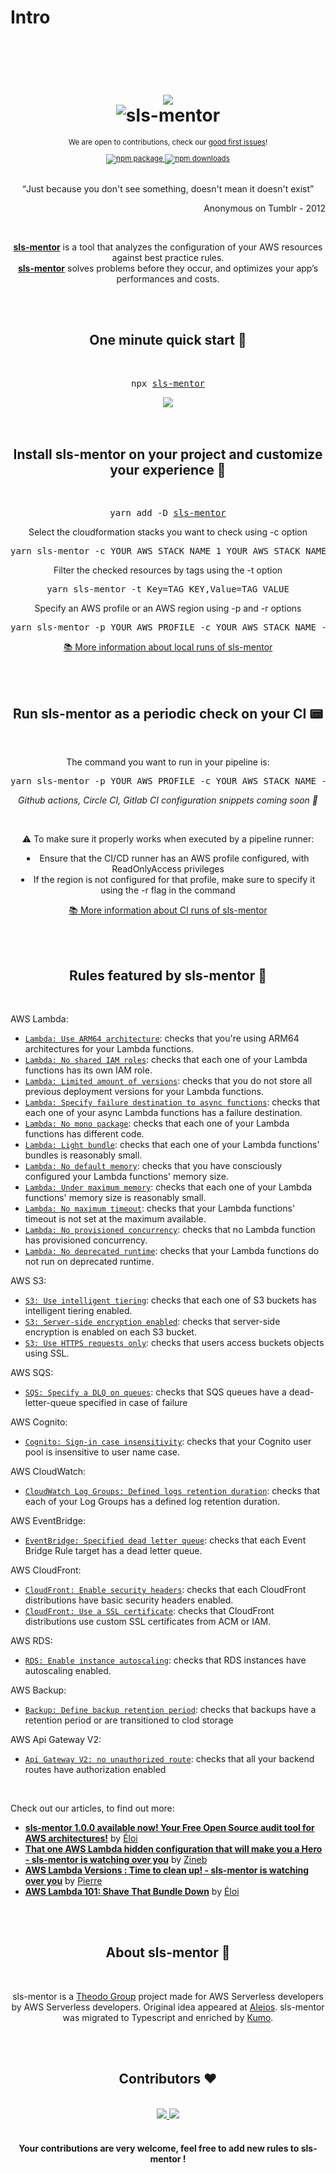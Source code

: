 # Intro

<div align="center">
  <h1>
    <br/>
    <br/>
    <img src="../../img/sls-mentor.svg" style={{width: '60px'}} />
    <br />
    <img src="../../img/title.png" style={{width: '600px'}} alt="sls-mentor" />
    <br />
  </h1>
  <sup>
    <p>We are open to contributions, check our <a href="https://github.com/sls-mentor/sls-mentor/issues?q=is%3Aopen+is%3Aissue+label%3A%22good+first+issue%22">good first issues</a>!</p>
    <a href="https://www.npmjs.com/package/sls-mentor">
       <img src="https://img.shields.io/npm/v/sls-mentor.svg" alt="npm package" />
    </a>
    <a href="https://www.npmjs.com/package/sls-mentor">
      <img src="https://img.shields.io/npm/dm/sls-mentor.svg" alt="npm downloads" />
    </a>
  </sup>
  <br />
  <br />
  <p>
    <q>Just because you don't see something, doesn't mean it doesn't exist</q>
  </p>
   <p align="right"> Anonymous on Tumblr - 2012 </p>
   <br/>
  <p>
    <a href="https://www.sls-mentor.dev"><b>sls-mentor</b></a> is a tool that analyzes the configuration of your AWS resources against best practice rules. <br /><a href="https://www.sls-mentor.dev"><b>sls-mentor</b></a> solves problems before they occur, and optimizes your app’s performances and costs.
  </p>
</div>
<br />
<br />
<div align="center">
  <h2>One minute quick start 🚀</h2>
  <br />
  <pre>npx <a href="https://www.npmjs.com/package/sls-mentor">sls-mentor</a></pre>
    <img src="../../img/guardian-run.gif" style={{width: '60%'}} />
  <br />
  <br />
</div>
<br />
<div align="center">
  <h2>Install sls-mentor on your project and customize your experience 🔎</h2>
  <br />
  <pre>yarn add -D <a href="https://www.npmjs.com/package/sls-mentor">sls-mentor</a></pre>

  <p>Select the cloudformation stacks you want to check using -c option</p>
  <pre>yarn sls-mentor -c YOUR_AWS_STACK_NAME_1 YOUR_AWS_STACK_NAME_2</pre>

  <p>Filter the checked resources by tags using the -t option</p>
  <pre>yarn sls-mentor -t Key=TAG_KEY,Value=TAG_VALUE</pre>

  <p>Specify an AWS profile or an AWS region using -p and -r options</p>
  <pre>yarn sls-mentor -p YOUR_AWS_PROFILE -c YOUR_AWS_STACK_NAME -r YOUR_AWS_REGION</pre>

  <p><a href="./set-up-sls-mentor/run-locally">📚 More information about local runs of sls-mentor</a></p>
  <br />
</div>
<br />
<div align="center">
  <h2>Run sls-mentor as a periodic check on your CI 📟</h2>
  <br />
  <p>The command you want to run in your pipeline is:</p>
  <pre>yarn sls-mentor -p YOUR_AWS_PROFILE -c YOUR_AWS_STACK_NAME -r YOUR_AWS_REGION -l YOUR_DESIRED_LEVEL</pre>

  <p><i>Github actions, Circle CI, Gitlab CI configuration snippets coming soon 🚀</i></p>
  <br/>
  <p>⚠️ To make sure it properly works when executed by a pipeline runner:<br/>

<li>Ensure that the CI/CD runner has an AWS profile configured, with ReadOnlyAccess privileges</li>
<li>If the region is not configured for that profile, make sure to specify it using the -r flag in the command</li></p>
  <p><a href="./set-up-sls-mentor/run-in-ci">📚 More information about CI runs of sls-mentor</a></p>
</div>
<br />
<br />
<h2 align="center">Rules featured by sls-mentor 📏</h2>
<br />

<a name="Lambda">AWS Lambda:</a>

- [`Lambda: Use ARM64 architecture`](./rules/useArm): checks that you're using ARM64 architectures for your Lambda functions.
- [`Lambda: No shared IAM roles`](./rules/noSharedIamRoles): checks that each one of your Lambda functions has its own IAM role.
- [`Lambda: Limited amount of versions`](./rules/limitedAmountOfVersions): checks that you do not store all previous deployment versions for your Lambda functions.
- [`Lambda: Specify failure destination to async functions`](./rules/asyncSpecifyFailureDestination): checks that each one of your async Lambda functions has a failure destination.
- [`Lambda: No mono package`](./rules/noMonoPackage): checks that each one of your Lambda functions has different code.
- [`Lambda: Light bundle`](./rules/lightBundle): checks that each one of your Lambda functions' bundles is reasonably small.
- [`Lambda: No default memory`](./rules/noDefaultMemory): checks that you have consciously configured your Lambda functions' memory size.
- [`Lambda: Under maximum memory`](./rules/underMaxMemory): checks that each one of your Lambda functions' memory size is reasonably small.
- [`Lambda: No maximum timeout`](./rules/noMaxTimeout): checks that your Lambda functions' timeout is not set at the maximum available.
- [`Lambda: No provisioned concurrency`](./rules/noProvisionedConcurrency): checks that no Lambda function has provisioned concurrency.
- [`Lambda: No deprecated runtime`](./rules/noDeprecatedRuntime): checks that your Lambda functions do not run on deprecated runtime.

<a name="S3">AWS S3:</a>

- [`S3: Use intelligent tiering`](./rules/useIntelligentTiering): checks that each one of S3 buckets has intelligent tiering enabled.
- [`S3: Server-side encryption enabled`](./rules/serverSideEncryptionEnabled): checks that server-side encryption is enabled on each S3 bucket.
- [`S3: Use HTTPS requests only`](./rules/s3OnlyAllowHTTPS): checks that users access buckets objects using SSL.

<a name="SQS">AWS SQS:</a>

- [`SQS: Specify a DLQ on queues`](./rules/specifyDlqOnSqs): checks that SQS queues have a dead-letter-queue specified in case of failure

<a name="Cognito">AWS Cognito:</a>

- [`Cognito: Sign-in case insensitivity`](./rules/cognitoSignInCaseInsensitivity): checks that your Cognito user pool is insensitive to user name case.

<a name="Cloudwatch">AWS CloudWatch:</a>

- [`CloudWatch Log Groups: Defined logs retention duration`](./rules/definedLogsRetentionDuration): checks that each of your Log Groups has a defined log retention duration.

<a name="EventBridge">AWS EventBridge:</a>

- [`EventBridge: Specified dead letter queue`](./rules/specifyDlqOnEventBridgeRule): checks that each Event Bridge Rule target has a dead letter queue.

<a name="CloudFront">AWS CloudFront:</a>

- [`CloudFront: Enable security headers`](./rules/cloudFrontSecurityHeaders): checks that each CloudFront distributions have basic security headers enabled.
- [`CloudFront: Use a SSL certificate`](./rules/cloudFrontSSLCertificate): checks that CloudFront distributions use custom SSL certificates from ACM or IAM.

<a name="RDS">AWS RDS:</a>

- [`RDS: Enable instance autoscaling`](./rules/autoscaleRdsInstanceEnabled): checks that RDS instances have autoscaling enabled.

<a name="Backup">AWS Backup:</a>

- [`Backup: Define backup retention period`](./rules/definedBackupRetentionPeriodOrTransitionToColdStorage): checks that backups have a retention period or are transitioned to clod storage

<a name="ApiGatewayV2">AWS Api Gateway V2:</a>

- [`Api Gateway V2: no unauthorized route`](./rules/noUnauthorizedApiGatewaysV2Routes.md): checks that all your backend routes have authorization enabled

<br/>
<p>Check out our articles, to find out more:</p>

- <a href='https://dev.to/kumo/guardian-100-available-now-your-free-open-source-audit-tool-for-aws-architectures-54cd'><b>sls-mentor 1.0.0 available now! Your Free Open Source audit tool for AWS architectures!</b></a> by <a href='https://twitter.com/eloiatheodo'>Éloi</a>
- <a href='https://dev.to/kumo/that-one-aws-lambda-hidden-configuration-that-will-make-you-a-hero-guardian-is-watching-over-you-5gi7'><b>That one AWS Lambda hidden configuration that will make you a Hero - sls-mentor is watching over you</b></a> by <a href='https://twitter.com/Gozinebgo'>Zineb</a>
- <a href='https://dev.to/kumo/aws-lambda-versions-time-to-clean-up-guardian-is-watching-over-you-jkd'><b>AWS Lambda Versions : Time to clean up! - sls-mentor is watching over you</b></a> by <a href='https://twitter.com/PierreChollet22'>Pierre</a>
- <a href='https://dev.to/kumo/aws-lambda-101-shave-that-bundle-down-48c7'><b>AWS Lambda 101: Shave That Bundle Down</b></a> by <a href='https://twitter.com/eloiatheodo'>Éloi</a>

<br />
<br />
<div align="center">
  <h2>About sls-mentor 📰</h2>
  <br />
  <p>
  sls-mentor is a <a href='https://www.theodo.fr/startup-studio-m33'>Theodo Group</a> project made for AWS Serverless developers by AWS Serverless developers. Original idea appeared at <a href='https://www.aleios.com/'>Aleios</a>. sls-mentor was migrated to Typescript and enriched by <a href='https://www.theodo.com/experts/serverless'>Kumo</a>.
  </p>
</div>
<br />
<br />
<div align="center">
  <h2>Contributors ❤️</h2>
  <br />
  <a href="https://github.com/sls-mentor/sls-mentor/graphs/contributors">
    <img src="https://contrib.rocks/image?repo=sls-mentor/sls-mentor" />
  </a>
  <a href="https://github.com/aleios-cloud/sls-dev-tools/graphs/contributors">
    <img src="https://contrib.rocks/image?repo=aleios-cloud/sls-dev-tools" />
  </a>
  <br/>
  <br/>
  <h4>Your contributions are very welcome, feel free to add new rules to sls-mentor !</h4>
  <br />
  <br />
</div>
